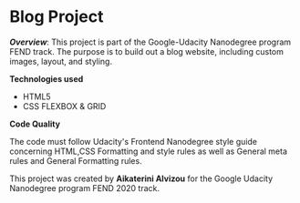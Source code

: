 # Blog Project

_**Overview**_: This project is part of the Google-Udacity Nanodegree program FEND track.
The purpose is to build out a blog website, including custom images, layout, and styling. 
              
 
**Technologies used**

 - HTML5
 - CSS FLEXBOX & GRID
 

 **Code Quality**

The code must follow Udacity's Frontend Nanodegree style guide concerning HTML,CSS Formatting and style rules as well as General meta rules and General Formatting rules.

 
   
  
 This project was created by **Aikaterini Alvizou** for the Google Udacity Nanodegree program FEND 2020 track.
